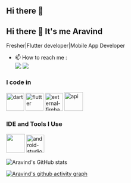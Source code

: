 ## Hi there 👋
## Hi there 👋 It's me Aravind

Fresher|Flutter developer|Mobile App Developer
                                              

- 📫 How to reach me :
<br />  [<img src="https://img.shields.io/badge/LinkedIn-0077B5?style=for-the-badge&logo=linkedin&logoColor=white" />](https://www.linkedin.com/in/aravind-r-flutter-developer)
[<img src="https://img.shields.io/badge/Gmail-0077B5?style=for-the-badge&logo=Gmail&logoColor=white" />](https://img.shields.io/badge/Gmail.com/aravindr330@gmail.com?style=for-the-badge&logo=gmail&logoColor=white)



### I code in
<img width="48" height="48" src="https://img.icons8.com/color/48/dart.png" alt="dart"/> <img width="48" height="48" src="https://img.icons8.com/fluency/48/flutter.png" alt="flutter"/>
<img width="48" height="48" src="https://img.icons8.com/external-tal-revivo-color-tal-revivo/48/external-firebase-a-googles-mobile-platform-that-helps-you-quickly-develop-high-quality-apps-logo-color-tal-revivo.png" alt="external-firebase-a-googles-mobile-platform-that-helps-you-quickly-develop-high-quality-apps-logo-color-tal-revivo"/> <img width="50" height="50" src="https://img.icons8.com/ios-filled/50/api.png" alt="api"/>

### IDE and Tools I Use
<img height="50" width="50" src="https://img.icons8.com/color/48/000000/visual-studio-code-2019.png"/> <img width="48" height="48" src="https://img.icons8.com/color/48/android-studio--v3.png" alt="android-studio--v3"/>




![Aravind's GitHub stats](https://github-readme-stats.vercel.app/api?username=aravind56&theme=dark&show_icons=true&&hide=issues,contribs)



[![Aravind's github activity graph](https://github-readme-activity-graph.vercel.app/graph?username=aravind56&bg_color=000000&color=ffffff&line=51f565&point=ffffff&area=true&hide_border=true)](https://github.com/aravind56/github-readme-activity-graph)
